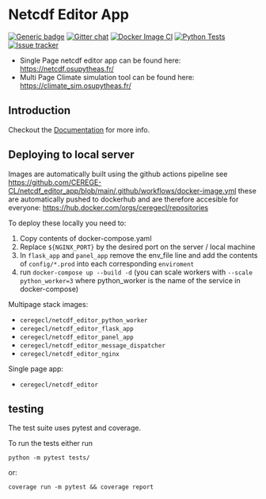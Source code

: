 # Netcdf Editor App
[![Generic badge](https://img.shields.io/badge/Docs-up-green.svg)](https://paleoclim-cnrs.github.io/netcdf_editor_app/)
[![Gitter chat](https://badges.gitter.im/gitterHQ/gitter.png)](https://gitter.im/netcdf_editor_app/community)
[![Docker Image CI](https://github.com/Paleoclim-CNRS/netcdf_editor_app/actions/workflows/docker-image.yml/badge.svg)](https://github.com/Paleoclim-CNRS/netcdf_editor_app/actions/workflows/docker-image.yml)
[![Python Tests](https://github.com/Paleoclim-CNRS/netcdf_editor_app/actions/workflows/python-app-flask-test.yml/badge.svg)](https://github.com/Paleoclim-CNRS/netcdf_editor_app/actions/workflows/python-app-flask-test.yml)
[![Issue tracker](https://img.shields.io/github/issues/Paleoclim-CNRS/netcdf_editor_app)](https://github.com/Paleoclim-CNRS/netcdf_editor_app/issues)


- Single Page netcdf editor app can be found here: https://netcdf.osupytheas.fr/
- Multi Page Climate simulation tool can be found here: https://climate_sim.osupytheas.fr/

## Introduction

Checkout the [Documentation](https://paleoclim-cnrs.github.io/netcdf_editor_app/) for more info.

## Deploying to local server

Images are automatically built using the github actions pipeline see https://github.com/CEREGE-CL/netcdf_editor_app/blob/main/.github/workflows/docker-image.yml these are automatically pushed to dockerhub and are therefore accesible for everyone: https://hub.docker.com/orgs/ceregecl/repositories

To deploy these locally you need to:
1. Copy contents of docker-compose.yaml
1. Replace `${NGINX_PORT}` by the desired port on the server / local machine
1. In `flask_app` and `panel_app` remove the env_file line and add the contents of `config/*.prod` into each corresponding `enviroment`
1. run `docker-compose up --build -d` (you can scale workers with `--scale python_worker=3` where python_worker is the name of the service in docker-compose)

Multipage stack images:
- `ceregecl/netcdf_editor_python_worker`
- `ceregecl/netcdf_editor_flask_app`
- `ceregecl/netcdf_editor_panel_app`
- `ceregecl/netcdf_editor_message_dispatcher`
- `ceregecl/netcdf_editor_nginx`

Single page app:
- `ceregecl/netcdf_editor`


## testing

The test suite uses pytest and coverage.

To run the tests either run
```shell
python -m pytest tests/
```
or:
```shell
coverage run -m pytest && coverage report
```


